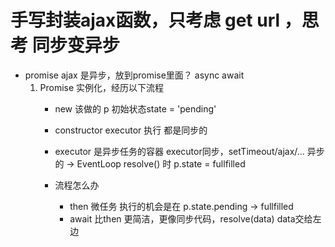 # 手写封装ajax函数，只考虑 get url ，思考 同步变异步

- promise
    ajax 是异步，放到promise里面？ async await
    1. Promise 实例化，经历以下流程
        - new 该做的 p 初始状态state = 'pending'
        - constructor executor 执行
        都是同步的
        - executor 是异步任务的容器
            executor同步，setTimeout/ajax/... 异步的 -> EventLoop
            resolve() 时 p.state = fullfilled
        - 流程怎么办

            - then  微任务  执行的机会是在 p.state.pending -> fullfilled
            - await 比then 更简洁，更像同步代码，resolve(data) data交给左边